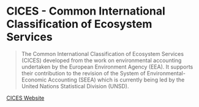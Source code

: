 # CICES - Common International Classification of Ecosystem Services

> The Common International Classification of Ecosystem Services (CICES) developed from the work on environmental accounting undertaken by the European Environment Agency (EEA). It supports their contribution to the revision of the System of Environmental-Economic Accounting (SEEA) which is currently being led by the United Nations Statistical Division (UNSD).

[CICES Website](https://cices.eu/)

